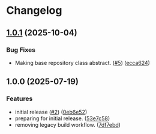 # Changelog

## [1.0.1](https://github.com/nickersan/tn-query-jpa/compare/v1.0.0...v1.0.1) (2025-10-04)


### Bug Fixes

* Making base repository class abstract. ([#5](https://github.com/nickersan/tn-query-jpa/issues/5)) ([ecca624](https://github.com/nickersan/tn-query-jpa/commit/ecca624b414c2eb9e6351a206d5d6a92c7b431c3))

## 1.0.0 (2025-07-19)


### Features

* initial release ([#2](https://github.com/nickersan/tn-query-jpa/issues/2)) ([0eb6e52](https://github.com/nickersan/tn-query-jpa/commit/0eb6e5202982f8d54281a9f5bdf4c007a79fdc6d))
* preparing for initial release. ([53e7c58](https://github.com/nickersan/tn-query-jpa/commit/53e7c584453d6d1783d58b1acbcdcef2c1d8e261))
* removing legacy build workflow. ([7df7ebd](https://github.com/nickersan/tn-query-jpa/commit/7df7ebd7549bec23d07c1e65cb635d15bec94128))
